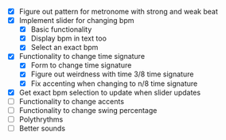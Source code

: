 - [x] Figure out pattern for metronome with strong and weak beat
- [x] Implement slider for changing bpm
    - [x] Basic functionality
    - [x] Display bpm in text too
    - [x] Select an exact bpm
- [x] Functionality to change time signature
    - [x] Form to change time signature
    - [x] Figure out weirdness with time 3/8 time signature
    - [x] Fix accenting when changing to n/8 time signature
- [x] Get exact bpm selection to update when slider updates
- [ ] Functionality to change accents
- [ ] Functionality to change swing percentage
- [ ] Polythrythms
- [ ] Better sounds